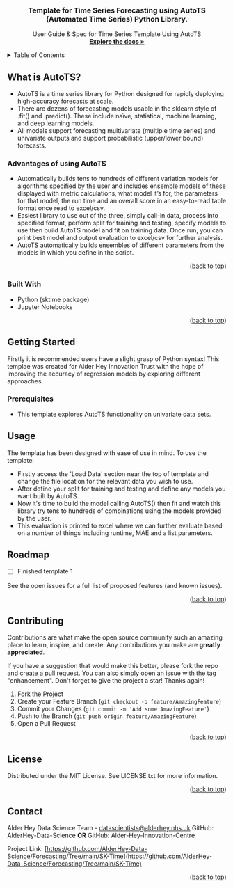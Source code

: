 <h3 align="center">Template for Time Series Forecasting using AutoTS (Automated Time Series) Python Library.</h3>

  <p align="center">
    User Guide & Spec for Time Series Template Using AutoTS
    <br />
    <a href="https://github.com/AlderHey-Data-Science/Forecasting"><strong>Explore the docs »</strong></a>
    <br />
  </p>
</div>



<!-- TABLE OF CONTENTS -->
<details>
  <summary>Table of Contents</summary>
  <ol>
    <li>
      <a href="#about-the-project">What is AutoTS?</a>
      <ul>
        <li><a href="#built-with">Built With</a></li>
      </ul>
    </li>
    <li>
      <a href="#getting-started">Getting Started</a>
      <ul>
        <li><a href="#prerequisites">Prerequisites</a></li>
      </ul>
    </li>
    <li><a href="#usage">Usage</a></li>
    <li><a href="#roadmap">Roadmap</a></li>
    <li><a href="#contributing">Contributing</a></li>
    <li><a href="#license">License</a></li>
    <li><a href="#contact">Contact</a></li>
  </ol>
</details>



<!-- What is AutoTS? -->
## What is AutoTS?

* AutoTS is a time series library for Python designed for rapidly deploying high-accuracy forecasts at scale.
* There are dozens of forecasting models usable in the sklearn style of .fit() and .predict(). These include naïve, statistical, machine learning, and deep learning models.
* All models support forecasting multivariate (multiple time series) and univariate outputs and support probabilistic (upper/lower bound) forecasts. 


### Advantages of using AutoTS

* Automatically builds tens to hundreds of different variation models for algorithms specified by the user and includes ensemble models of these displayed with metric calculations, what model it’s for, the parameters for that model, the run time and an overall score in an easy-to-read table format once read to excel/csv.
* Easiest library to use out of the three, simply call-in data, process into specified format, perform split for training and testing, specify models to use then build AutoTS model and fit on training data. Once run, you can print best model and output evaluation to excel/csv for further analysis.
* AutoTS automatically builds ensembles of different parameters from the models in which you define in the script.

<p align="right">(<a href="#readme-top">back to top</a>)</p>

### Built With
* Python (sktime package)
* Jupyter Notebooks
<p align="right">(<a href="#readme-top">back to top</a>)</p>

<!-- GETTING STARTED -->
## Getting Started
Firstly it is recommended users have a slight grasp of Python syntax! This templae was created for Alder Hey Innovation Trust with the hope of improving the accuracy of regression models by exploring different approaches.

### Prerequisites

* This template explores AutoTS functionality on univariate data sets.


<!-- USAGE EXAMPLES -->
## Usage

The template has been designed with ease of use in mind. To use the template: 
* Firstly access the 'Load Data' section near the top of template and change the file location for the relevant data you wish to use.
* After define your split for training and testing and define any models you want built by AutoTS.
* Now it's time to build the model calling AutoTS() then fit and watch this library try tens to hundreds of combinations using the models provided by the user.
* This evaluation is printed to excel where we can further evaluate based on a number of things including runtime, MAE and a list parameters. 


<!-- ROADMAP -->
## Roadmap

- [ ] Finished template 1

See the open issues for a full list of proposed features (and known issues).

<p align="right">(<a href="#readme-top">back to top</a>)</p>



<!-- CONTRIBUTING -->
## Contributing

Contributions are what make the open source community such an amazing place to learn, inspire, and create. Any contributions you make are **greatly appreciated**.

If you have a suggestion that would make this better, please fork the repo and create a pull request. You can also simply open an issue with the tag "enhancement".
Don't forget to give the project a star! Thanks again!

1. Fork the Project
2. Create your Feature Branch (`git checkout -b feature/AmazingFeature`)
3. Commit your Changes (`git commit -m 'Add some AmazingFeature'`)
4. Push to the Branch (`git push origin feature/AmazingFeature`)
5. Open a Pull Request

<p align="right">(<a href="#readme-top">back to top</a>)</p>



<!-- LICENSE -->
## License

Distributed under the MIT License. See LICENSE.txt for more information.

<p align="right">(<a href="#readme-top">back to top</a>)</p>



<!-- CONTACT -->
## Contact

Alder Hey Data Science Team - datascientists@alderhey.nhs.uk
GitHub: AlderHey-Data-Science
**OR**
GitHub: Alder-Hey-Innovation-Centre

Project Link: [https://github.com/AlderHey-Data-Science/Forecasting/Tree/main/SK-Time](https://github.com/AlderHey-Data-Science/Forecasting/Tree/main/SK-Time)

<p align="right">(<a href="#readme-top">back to top</a>)</p>
